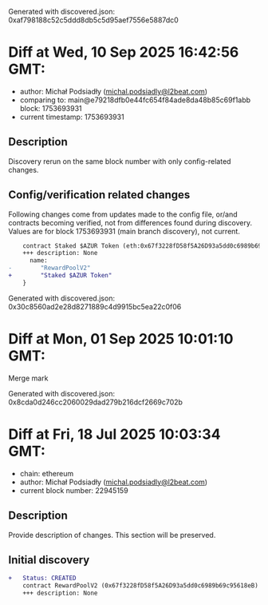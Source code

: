 Generated with discovered.json: 0xaf798188c52c5ddd8db5c5d95aef7556e5887dc0

# Diff at Wed, 10 Sep 2025 16:42:56 GMT:

- author: Michał Podsiadły (<michal.podsiadly@l2beat.com>)
- comparing to: main@e79218dfb0e44fc654f84ade8da48b85c69f1abb block: 1753693931
- current timestamp: 1753693931

## Description

Discovery rerun on the same block number with only config-related changes.

## Config/verification related changes

Following changes come from updates made to the config file,
or/and contracts becoming verified, not from differences found during
discovery. Values are for block 1753693931 (main branch discovery), not current.

```diff
    contract Staked $AZUR Token (eth:0x67f3228fD58f5A26D93a5dd0c6989b69c95618eB) {
    +++ description: None
      name:
-        "RewardPoolV2"
+        "Staked $AZUR Token"
    }
```

Generated with discovered.json: 0x30c8560ad2e28d8271889c4d9915bc5ea22c0f06

# Diff at Mon, 01 Sep 2025 10:01:10 GMT:

Merge mark

Generated with discovered.json: 0x8cda0d246cc2060029dad279b216dcf2669c702b

# Diff at Fri, 18 Jul 2025 10:03:34 GMT:

- chain: ethereum
- author: Michał Podsiadły (<michal.podsiadly@l2beat.com>)
- current block number: 22945159

## Description

Provide description of changes. This section will be preserved.

## Initial discovery

```diff
+   Status: CREATED
    contract RewardPoolV2 (0x67f3228fD58f5A26D93a5dd0c6989b69c95618eB)
    +++ description: None
```

